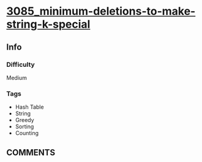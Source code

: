 # [3085_minimum-deletions-to-make-string-k-special](https://leetcode.com/problems/minimum-deletions-to-make-string-k-special)

## Info

### Difficulty

Medium

### Tags

- Hash Table
- String
- Greedy
- Sorting
- Counting

## __COMMENTS__

> 

